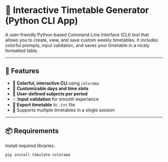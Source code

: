 # 📘 Interactive Timetable Generator (Python CLI App)

A user-friendly Python-based Command-Line Interface (CLI) tool that allows you to create, view, and save custom weekly timetables. It includes colorful prompts, input validation, and saves your timetable in a nicely formatted table.

---

## 🚀 Features

- 🎨 **Colorful, interactive CLI** using `colorama`
- 📅 **Customizable days and time slots**
- 🧠 **User-defined subjects per period**
- ✅ **Input validation** for smooth experience
- 📄 **Export timetable** to `.txt` file
- 🔁 Supports multiple timetables in a single session

---

## 📦 Requirements

Install required libraries:

```bash
pip install tabulate colorama

